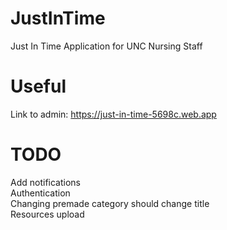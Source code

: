 # JustInTime
Just In Time Application for UNC Nursing Staff

# Useful
Link to admin: https://just-in-time-5698c.web.app

# TODO
Add notifications <br>
Authentication <br>
Changing premade category should change title <br>
Resources upload <br>
